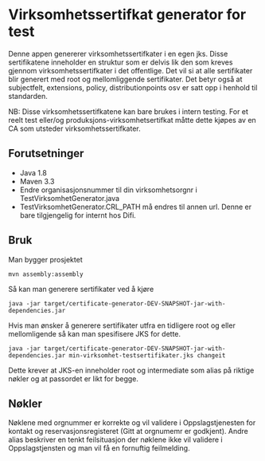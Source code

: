 # Virksomhetssertifkat generator for test

Denne appen genererer virksomhetssertifkater i en egen jks. Disse sertifikatene inneholder en struktur som er delvis
lik den som kreves gjennom virksomhetssertifkater i det offentlige. Det vil si at alle sertifikater blir generert med
root og mellomliggende sertifikater. Det betyr også at subjectfelt, extensions, policy, distributionpoints osv er satt
opp i henhold til standarden.

NB: Disse virksomhetssertifkatene kan bare brukes i intern testing. For et reelt test eller/og produksjons-virksomhetsertifkat måtte dette kjøpes av en CA som utsteder virksomhetssertifkater.

## Forutsetninger

- Java 1.8
- Maven 3.3
- Endre organisasjonsnummer til din virksomhetsorgnr i TestVirksomhetGenerator.java
- TestVirksomhetGenerator.CRL_PATH må endres til annen url. Denne er bare tilgjengelig for internt hos Difi. 

## Bruk

Man bygger prosjektet

    mvn assembly:assembly

Så kan man generere sertifikater ved å kjøre

    java -jar target/certificate-generator-DEV-SNAPSHOT-jar-with-dependencies.jar

Hvis man ønsker å generere sertifikater utfra en tidligere root og eller mellomligende så kan man spesifisere JKS for
dette.

    java -jar target/certificate-generator-DEV-SNAPSHOT-jar-with-dependencies.jar min-virksomhet-testsertifikater.jks changeit

Dette krever at JKS-en inneholder root og intermediate som alias på riktige nøkler og at passordet er likt for begge.

## Nøkler

Nøklene med orgnummer er korrekte og vil validere i Oppslagstjenesten for kontakt og reservasjonsregisteret (Gitt at orgnumemr er godkjent). Andre alias
beskriver en tenkt feilsituasjon der nøklene ikke vil validere i Oppslagstjensten og man vil få en fornuftig
feilmelding.
